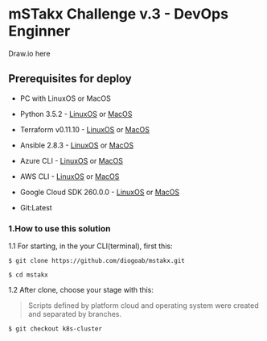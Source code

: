 # mSTakx Challenge v.3 - DevOps Enginner

Draw.io here

## Prerequisites for deploy

- PC with LinuxOS or MacOS
- Python 3.5.2 - [LinuxOS](https://docs.python-guide.org/starting/install3/linux/) or [MacOS](https://wsvincent.com/install-python3-mac/)

- Terraform v0.11.10 - [LinuxOS](https://askubuntu.com/questions/983351/how-to-install-terraform-in-ubuntu) or [MacOS](https://brewinstall.org/install-terraform-on-mac-with-brew/)
- Ansible 2.8.3 - [LinuxOS](https://docs.ansible.com/ansible/latest/installation_guide/intro_installation.html) or [MacOS](https://hvops.com/articles/ansible-mac-osx/)
- Azure CLI - [LinuxOS](https://docs.bitnami.com/azure/faq/administration/install-az-cli/) or [MacOS](https://docs.microsoft.com/pt-br/cli/azure/install-azure-cli-macos?view=azure-cli-latest) 
- AWS CLI - [LinuxOS](https://docs.aws.amazon.com/cli/latest/userguide/install-linux-al2017.html) or [MacOS](https://docs.aws.amazon.com/cli/latest/userguide/install-macos.html) 
- Google Cloud SDK 260.0.0 - [LinuxOS](https://cloud.google.com/sdk/docs/downloads-interactive#linux) or [MacOS](https://cloud.google.com/sdk/docs/downloads-interactive#mac)
- Git:Latest


### 1.How to use this solution

1.1 For starting, in the your CLI(terminal), first this:
```
$ git clone https://github.com/diogoab/mstakx.git

$ cd mstakx
```
1.2 After clone, choose your stage with this:
> Scripts defined by platform cloud and operating system were created and separated by branches.
``` 
$ git checkout k8s-cluster
```



